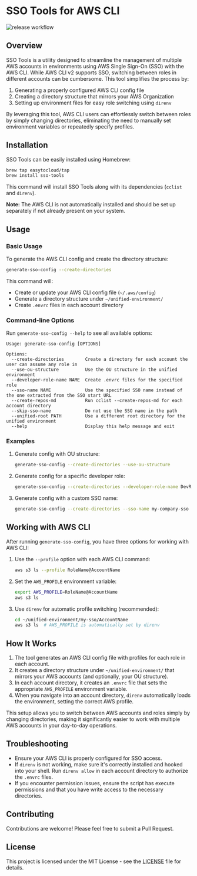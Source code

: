 # SSO Tools for AWS CLI

![release workflow](https://github.com/easytocloud/sso-tools/actions/workflows/release.yml/badge.svg)

## Overview

SSO Tools is a utility designed to streamline the management of multiple AWS accounts in environments using AWS Single Sign-On (SSO) with the AWS CLI. While AWS CLI v2 supports SSO, switching between roles in different accounts can be cumbersome. This tool simplifies the process by:

1. Generating a properly configured AWS CLI config file
2. Creating a directory structure that mirrors your AWS Organization
3. Setting up environment files for easy role switching using `direnv`

By leveraging this tool, AWS CLI users can effortlessly switch between roles by simply changing directories, eliminating the need to manually set environment variables or repeatedly specify profiles.

## Installation

SSO Tools can be easily installed using Homebrew:

```bash
brew tap easytocloud/tap
brew install sso-tools
```

This command will install SSO Tools along with its dependencies (`cclist` and `direnv`).

**Note:** The AWS CLI is not automatically installed and should be set up separately if not already present on your system.

## Usage

### Basic Usage

To generate the AWS CLI config and create the directory structure:

```bash
generate-sso-config --create-directories
```

This command will:
- Create or update your AWS CLI config file (`~/.aws/config`)
- Generate a directory structure under `~/unified-environment/`
- Create `.envrc` files in each account directory

### Command-line Options

Run `generate-sso-config --help` to see all available options:

```
Usage: generate-sso-config [OPTIONS]

Options:
  --create-directories        Create a directory for each account the user can assume any role in
  --use-ou-structure          Use the OU structure in the unified environment
  --developer-role-name NAME  Create .envrc files for the specified role
  --sso-name NAME             Use the specified SSO name instead of the one extracted from the SSO start URL
  --create-repos-md           Run cclist --create-repos-md for each account directory
  --skip-sso-name             Do not use the SSO name in the path
  --unified-root PATH         Use a different root directory for the unified environment
  --help                      Display this help message and exit
```

### Examples

1. Generate config with OU structure:
   ```bash
   generate-sso-config --create-directories --use-ou-structure
   ```

2. Generate config for a specific developer role:
   ```bash
   generate-sso-config --create-directories --developer-role-name DevRole
   ```

3. Generate config with a custom SSO name:
   ```bash
   generate-sso-config --create-directories --sso-name my-company-sso
   ```

## Working with AWS CLI

After running `generate-sso-config`, you have three options for working with AWS CLI:

1. Use the `--profile` option with each AWS CLI command:
   ```bash
   aws s3 ls --profile RoleName@AccountName
   ```

2. Set the `AWS_PROFILE` environment variable:
   ```bash
   export AWS_PROFILE=RoleName@AccountName
   aws s3 ls
   ```

3. Use `direnv` for automatic profile switching (recommended):
   ```bash
   cd ~/unified-environment/my-sso/AccountName
   aws s3 ls  # AWS_PROFILE is automatically set by direnv
   ```

## How It Works

1. The tool generates an AWS CLI config file with profiles for each role in each account.
2. It creates a directory structure under `~/unified-environment/` that mirrors your AWS accounts (and optionally, your OU structure).
3. In each account directory, it creates an `.envrc` file that sets the appropriate `AWS_PROFILE` environment variable.
4. When you navigate into an account directory, `direnv` automatically loads the environment, setting the correct AWS profile.

This setup allows you to switch between AWS accounts and roles simply by changing directories, making it significantly easier to work with multiple AWS accounts in your day-to-day operations.

## Troubleshooting

- Ensure your AWS CLI is properly configured for SSO access.
- If `direnv` is not working, make sure it's correctly installed and hooked into your shell. Run `direnv allow` in each account directory to authorize the `.envrc` files.
- If you encounter permission issues, ensure the script has execute permissions and that you have write access to the necessary directories.

## Contributing

Contributions are welcome! Please feel free to submit a Pull Request.

## License

This project is licensed under the MIT License - see the [LICENSE](LICENSE) file for details.
